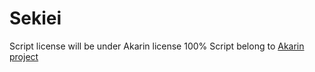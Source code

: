 # Sekiei

Script license will be under Akarin license
100% Script belong to [Akarin project](https://github.com/Akarin-project/Akarin)
